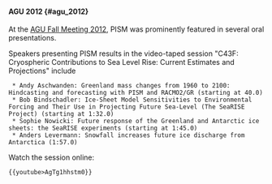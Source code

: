 #### AGU 2012 {#agu_2012}

At the [AGU Fall Meeting
2012](http://fallmeeting.agu.org/2012/), PISM was prominently
featured in several oral presentations.

Speakers presenting PISM results in the video-taped session \"C43F:
Cryospheric Contributions to Sea Level Rise: Current Estimates and
Projections\" include

` * Andy Aschwanden: Greenland mass changes from 1960 to 2100: Hindcasting and forecasting with PISM and RACMO2/GR (starting at 40.0)`\
` * Bob Bindschadler: Ice-Sheet Model Sensitivities to Environmental Forcing and Their Use in Projecting Future Sea-Level (The SeaRISE Project) (starting at 1:32.0)`\
` * Sophie Nowicki: Future response of the Greenland and Antarctic ice sheets: the SeaRISE experiments (starting at 1:45.0)`\
` * Anders Levermann: Snowfall increases future ice discharge from Antarctica (1:57.0)`

Watch the session online:

```{=mediawiki}
{{youtube>AgTg1hhstm0}}
```
